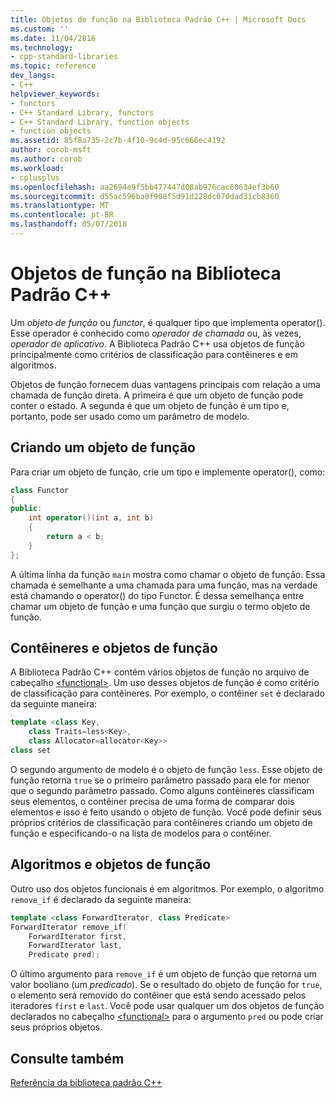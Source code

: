 ```yaml
---
title: Objetos de função na Biblioteca Padrão C++ | Microsoft Docs
ms.custom: ''
ms.date: 11/04/2016
ms.technology:
- cpp-standard-libraries
ms.topic: reference
dev_langs:
- C++
helpviewer_keywords:
- functors
- C++ Standard Library, functors
- C++ Standard Library, function objects
- function objects
ms.assetid: 85f8a735-2c7b-4f10-9c4d-95c666ec4192
author: corob-msft
ms.author: corob
ms.workload:
- cplusplus
ms.openlocfilehash: aa2694e9f5bb477447d08ab976cac60634ef3b60
ms.sourcegitcommit: d55ac596ba8f908f5d91d228dc070dad31cb8360
ms.translationtype: MT
ms.contentlocale: pt-BR
ms.lasthandoff: 05/07/2018
---
```

# <a name="function-objects-in-the-c-standard-library"></a>Objetos de função na Biblioteca Padrão C++

Um *objeto de função* ou *functor*, é qualquer tipo que implementa operator(). Esse operador é conhecido como *operador de chamada* ou, às vezes, *operador de aplicativo*. A Biblioteca Padrão C++ usa objetos de função principalmente como critérios de classificação para contêineres e em algoritmos.

Objetos de função fornecem duas vantagens principais com relação a uma chamada de função direta. A primeira é que um objeto de função pode conter o estado. A segunda é que um objeto de função é um tipo e, portanto, pode ser usado como um parâmetro de modelo.

## <a name="creating-a-function-object"></a>Criando um objeto de função

Para criar um objeto de função, crie um tipo e implemente operator(), como:

```cpp
class Functor
{
public:
    int operator()(int a, int b)
    {
        return a < b;
    }
};
```

A última linha da função `main` mostra como chamar o objeto de função. Essa chamada é semelhante a uma chamada para uma função, mas na verdade está chamando o operator() do tipo Functor. É dessa semelhança entre chamar um objeto de função e uma função que surgiu o termo objeto de função.

## <a name="function-objects-and-containers"></a>Contêineres e objetos de função

A Biblioteca Padrão C++ contém vários objetos de função no arquivo de cabeçalho [\<functional>](../standard-library/functional.md). Um uso desses objetos de função é como critério de classificação para contêineres. Por exemplo, o contêiner `set` é declarado da seguinte maneira:

```cpp
template <class Key,
    class Traits=less<Key>,
    class Allocator=allocator<Key>>
class set
```

O segundo argumento de modelo é o objeto de função `less`. Esse objeto de função retorna `true` se o primeiro parâmetro passado para ele for menor que o segundo parâmetro passado. Como alguns contêineres classificam seus elementos, o contêiner precisa de uma forma de comparar dois elementos e isso é feito usando o objeto de função. Você pode definir seus próprios critérios de classificação para contêineres criando um objeto de função e especificando-o na lista de modelos para o contêiner.

## <a name="function-objects-and-algorithms"></a>Algoritmos e objetos de função

Outro uso dos objetos funcionais é em algoritmos. Por exemplo, o algoritmo `remove_if` é declarado da seguinte maneira:

```cpp
template <class ForwardIterator, class Predicate>
ForwardIterator remove_if(
    ForwardIterator first,
    ForwardIterator last,
    Predicate pred);
```

O último argumento para `remove_if` é um objeto de função que retorna um valor booliano (um *predicado*). Se o resultado do objeto de função for `true`, o elemento será removido do contêiner que está sendo acessado pelos iteradores `first` e `last`. Você pode usar qualquer um dos objetos de função declarados no cabeçalho [\<functional>](../standard-library/functional.md) para o argumento `pred` ou pode criar seus próprios objetos.

## <a name="see-also"></a>Consulte também

[Referência da biblioteca padrão C++](../standard-library/cpp-standard-library-reference.md)<br/>
